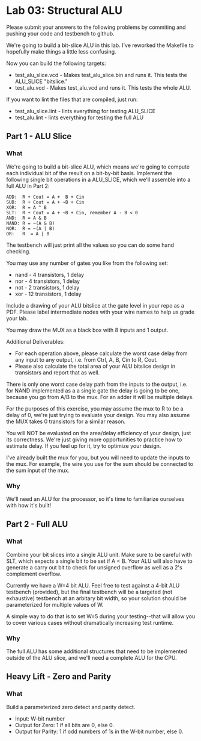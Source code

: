 # Lab 03: Structural ALU

Please submit your answers to the following problems by commiting and pushing
your code and testbench to github.

We're going to build a bit-slice ALU in this lab.  I've reworked the Makefile to
hopefully make things a little less confusing.

Now you can build the following targets:

* test_alu_slice.vcd - Makes test_alu_slice.bin and runs it. This tests the
  ALU_SLICE "bitslice."
* test_alu.vcd - Makes test_alu.vcd and runs it. This tests the whole ALU.

If you want to lint the files that are compiled, just run:

* test_alu_slice.lint - lints everything for testing ALU_SLICE
* test_alu.lint - lints everything for testing the full ALU

## Part 1 - ALU Slice

### What 

We're going to build a bit-slice ALU, which means we're going to compute each
individual bit of the result on a bit-by-bit basis.  Implement the following
single bit operations in a ALU_SLICE, which we'll assemble into a full ALU in
Part 2:

    ADD:  R + Cout = A +  B + Cin
    SUB:  R + Cout = A + ~B + Cin
    XOR:  R = A ^ B
    SLT:  R + Cout = A + ~B + Cin, remember A - B < 0
    AND:  R = A & B
    NAND: R = ~(A & B)
    NOR:  R = ~(A | B)
    OR:   R  = A | B

The testbench will just print all the values so you can do some hand checking.

You may use any number of gates you like from the following set:

* nand - 4 transistors, 1 delay
* nor - 4 transistors, 1 delay
* not - 2 transistors, 1 delay
* xor - 12 transistors, 1 delay

Include a drawing of your ALU bitslice at the gate level in your repo as a PDF.
Please label intermediate nodes with your wire names to help us grade your lab.

You may draw the MUX as a black box with 8 inputs and 1 output.

Additional Deliverables:

* For each operation above, please calculate the worst case delay from any input
  to any output, i.e. from Ctrl, A, B, Cin to R, Cout. 
* Please also calculate the total area of your ALU bitslice design in
  transistors and report that as well.

There is only one worst case delay path from the inputs to the output, i.e. for
NAND implemented as a a single gate the delay is going to be one, because you go
from A/B to the mux. For an adder it will be multiple delays.

For the purposes of this exercise, you may assume the mux to R to be a delay of
0, we're just trying to evaluate your design. You may also assume the MUX takes
0 transistors for a similar reason.

You will NOT be evaluated on the area/delay efficiency of your design, just its
correctness. We're just giving more opportunities to practice how to estimate
delay. If you feel up for it, try to optimize your design.

I've already built the mux for you, but you will need to update the inputs to
the mux. For example, the wire you use for the sum should be connected to the
sum input of the mux.

### Why

We'll need an ALU for the processor, so it's time to familiarize ourselves with
how it's built!

## Part 2 - Full ALU

###  What

Combine your bit slices into a single ALU unit. Make sure to be careful with
SLT, which expects a single bit to be set if A < B. Your ALU will also have to
generate a carry out bit to check for unsigned overflow as well as a 2's
complement overflow.

Currently we have a W=4 bit ALU. Feel free to test against a 4-bit ALU testbench
(provided), but the final testbench will be a targeted (not exhaustive)
testbench at an arbitary bit width, so your solution should be parameterized for
multiple values of W.

A simple way to do that is to set W=5 during your testing--that will allow you
to cover various cases without dramatically increasing test runtime.

### Why

The full ALU has some additional structures that need to be implemented outside
of the ALU slice, and we'll need a complete ALU for the CPU.

## Heavy Lift - Zero and Parity

### What

Build a parameterized zero detect and parity detect.

* Input: W-bit number
* Output for Zero: 1 if all bits are 0, else 0.
* Output for Parity: 1 if odd numbers of 1s in the W-bit number, else 0.
